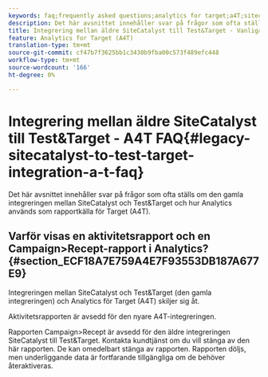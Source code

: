 ```yaml
---
keywords: faq;frequently asked questions;analytics for target;a4T;sitecatalyst;campaign>recipe;test&target;integration
description: Det här avsnittet innehåller svar på frågor som ofta ställs om den gamla integreringen mellan SiteCatalyst och Test&Target och hur Analytics används som rapportkälla för Target (A4T).
title: Integrering mellan äldre SiteCatalyst till Test&Target - Vanliga frågor om A4T
feature: Analytics for Target (A4T)
translation-type: tm+mt
source-git-commit: cf47b7f3625bb1c3430b9fba00c573f489efc448
workflow-type: tm+mt
source-wordcount: '166'
ht-degree: 0%

---
```



# Integrering mellan äldre SiteCatalyst till Test&amp;Target - A4T FAQ{#legacy-sitecatalyst-to-test-target-integration-a-t-faq}

Det här avsnittet innehåller svar på frågor som ofta ställs om den gamla integreringen mellan SiteCatalyst och Test&amp;Target och hur Analytics används som rapportkälla för Target (A4T).

## Varför visas en aktivitetsrapport och en Campaign>Recept-rapport i Analytics? {#section_ECF18A7E759A4E7F93553DB187A677E9}

Integreringen mellan SiteCatalyst och Test&amp;Target (den gamla integreringen) och Analytics för Target (A4T) skiljer sig åt.

Aktivitetsrapporten är avsedd för den nyare A4T-integreringen.

Rapporten Campaign>Recept är avsedd för den äldre integreringen SiteCatalyst till Test&amp;Target. Kontakta kundtjänst om du vill stänga av den här rapporten. De kan omedelbart stänga av rapporten. Rapporten döljs, men underliggande data är fortfarande tillgängliga om de behöver återaktiveras.
